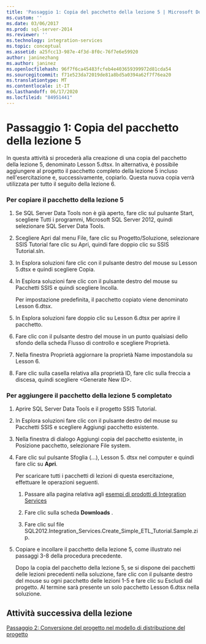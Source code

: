 ```yaml
---
title: 'Passaggio 1: Copia del pacchetto della lezione 5 | Microsoft Docs'
ms.custom: ''
ms.date: 03/06/2017
ms.prod: sql-server-2014
ms.reviewer: ''
ms.technology: integration-services
ms.topic: conceptual
ms.assetid: a25fcc13-987e-4f3d-8f0c-76f7e6e59920
author: janinezhang
ms.author: janinez
ms.openlocfilehash: 96f7f6ca45483fcfeb4e403659399972d81cda54
ms.sourcegitcommit: f71e523da72019de81a8bd5a0394a62f7f76ea20
ms.translationtype: MT
ms.contentlocale: it-IT
ms.lasthandoff: 06/17/2020
ms.locfileid: "84951441"
---
```

# <a name="step-1-copying-the-lesson-5-package"></a>Passaggio 1: Copia del pacchetto della lezione 5
  In questa attività si procederà alla creazione di una copia del pacchetto della lezione 5, denominato Lesson 5.dtsx. In alternativa, è possibile aggiungere al progetto il pacchetto completo della lezione 5 incluso nell'esercitazione e, successivamente, copiarlo. Questa nuova copia verrà utilizzata per tutto il seguito della lezione 6.  
  
### <a name="to-copy-the-lesson-5-package"></a>Per copiare il pacchetto della lezione 5  
  
1.  Se SQL Server Data Tools non è già aperto, fare clic sul pulsante Start, scegliere Tutti i programmi, Microsoft SQL Server 2012, quindi selezionare SQL Server Data Tools.  
  
2.  Scegliere Apri dal menu File, fare clic su Progetto/Soluzione, selezionare SSIS Tutorial fare clic su Apri, quindi fare doppio clic su SSIS Tutorial.sln.  
  
3.  In Esplora soluzioni fare clic con il pulsante destro del mouse su Lesson 5.dtsx e quindi scegliere Copia.  
  
4.  In Esplora soluzioni fare clic con il pulsante destro del mouse su Pacchetti SSIS e quindi scegliere Incolla.  
  
     Per impostazione predefinita, il pacchetto copiato viene denominato Lesson 6.dtsx.  
  
5.  In Esplora soluzioni fare doppio clic su Lesson 6.dtsx per aprire il pacchetto.  
  
6.  Fare clic con il pulsante destro del mouse in un punto qualsiasi dello sfondo della scheda Flusso di controllo e scegliere Proprietà.  
  
7.  Nella finestra Proprietà aggiornare la proprietà Name impostandola su Lesson 6.  
  
8.  Fare clic sulla casella relativa alla proprietà ID, fare clic sulla freccia a discesa, quindi scegliere \<Generate New ID>.  
  
### <a name="to-add-the-completed-lesson-5-package"></a>Per aggiungere il pacchetto della lezione 5 completato  
  
1.  Aprire SQL Server Data Tools e il progetto SSIS Tutorial.  
  
2.  In Esplora soluzioni fare clic con il pulsante destro del mouse su Pacchetti SSIS e scegliere Aggiungi pacchetto esistente.  
  
3.  Nella finestra di dialogo Aggiungi copia del pacchetto esistente, in Posizione pacchetto, selezionare File system.  
  
4.  Fare clic sul pulsante Sfoglia (...), Lesson 5. dtsx nel computer e quindi fare clic su **Apri**.  
  
     Per scaricare tutti i pacchetti di lezioni di questa esercitazione, effettuare le operazioni seguenti.  
  
    1.  Passare alla pagina relativa agli [esempi di prodotti di Integration Services](https://go.microsoft.com/fwlink/?LinkId=275027)  
  
    2.  Fare clic sulla scheda **Downloads** .  
  
    3.  Fare clic sul file SQL2012.Integration_Services.Create_Simple_ETL_Tutorial.Sample.zip.  
  
5.  Copiare e incollare il pacchetto della lezione 5, come illustrato nei passaggi 3-8 della procedura precedente.  
  
     Dopo la copia del pacchetto della lezione 5, se si dispone dei pacchetti delle lezioni precedenti nella soluzione, fare clic con il pulsante destro del mouse su ogni pacchetto delle lezioni 1-5 e fare clic su Escludi dal progetto. Al termine sarà presente un solo pacchetto Lesson 6.dtsx nella soluzione.  
  
## <a name="next-task-in-lesson"></a>Attività successiva della lezione  
 [Passaggio 2: Conversione del progetto nel modello di distribuzione del progetto](lesson-6-2-converting-the-project-to-the-project-deployment-model.md)  
  
  
